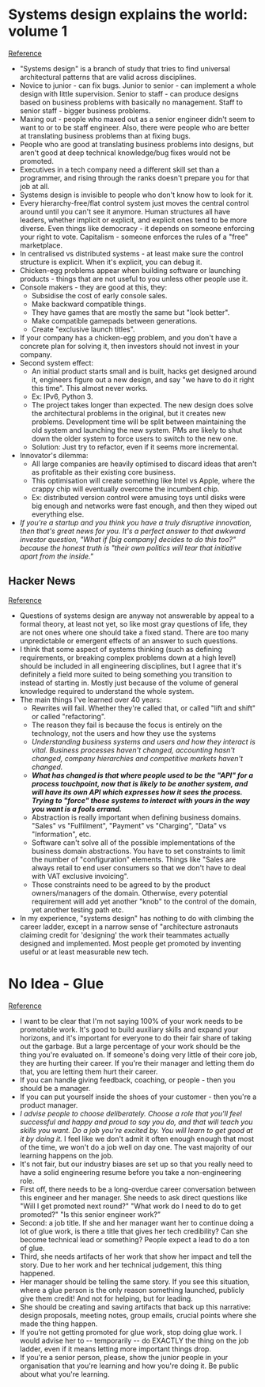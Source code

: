 # Systems design explains the world: volume 1
[Reference](https://apenwarr.ca/log/20201227)

- "Systems design" is a branch of study that tries to find universal architectural patterns that are valid across disciplines.
- Novice to junior - can fix bugs. Junior to senior - can implement a whole design with little supervision. Senior to staff - can produce designs based on business problems with basically no management. Staff to senior staff - bigger business problems.
- Maxing out - people who maxed out as a senior engineer didn't seem to want to or to be staff engineer. Also, there were people who are better at translating business problems than at fixing bugs.
- People who are good at translating business problems into designs, but aren't good at deep technical knowledge/bug fixes would not be promoted.
- Executives in a tech company need a different skill set than a programmer, and rising through the ranks doesn't prepare you for that job at all.
- Systems design is invisible to people who don't know how to look for it.
- Every hierarchy-free/flat control system just moves the central control around until you can't see it anymore. Human structures all have leaders, whether implicit or explicit, and explicit ones tend to be more diverse. Even things like democracy - it depends on someone enforcing your right to vote. Capitalism - someone enforces the rules of a "free" marketplace.
- In centralised vs distributed systems - at least make sure the control structure is explicit. When it's explicit, you can debug it.
- Chicken-egg problems appear when building software or launching products - things that are not useful to you unless other people use it.
- Console makers - they are good at this, they:
  - Subsidise the cost of early console sales.
  - Make backward compatible things.
  - They have games that are mostly the same but "look better".
  - Make compatible gamepads between generations.
  - Create "exclusive launch titles".
- If your company has a chicken-egg problem, and you don't have a concrete plan for solving it, then investors should not invest in your company.
- Second system effect:
  - An initial product starts small and is built, hacks get designed around it, engineers figure out a new design, and say "we have to do it right this time". This almost never works.
  - Ex: IPv6, Python 3.
  - The project takes longer than expected. The new design does solve the architectural problems in the original, but it creates new problems. Development time will be split between maintaining the old system and launching the new system. PMs are likely to shut down the older system to force users to switch to the new one.
  - Solution: Just try to refactor, even if it seems more incremental.
- Innovator's dilemma:
  - All large companies are heavily optimised to discard ideas that aren't as profitable as their existing core business.
  - This optimisation will create something like Intel vs Apple, where the crappy chip will eventually overcome the incumbent chip.
  - Ex: distributed version control were amusing toys until disks were big enough and networks were fast enough, and then they wiped out everything else.
- *If you're a startup and you think you have a truly disruptive innovation, then that's great news for you. It's a perfect answer to that awkward investor question, "What if [big company] decides to do this too?" because the honest truth is "their own politics will tear that initiative apart from the inside."*

## Hacker News
[Reference](https://news.ycombinator.com/item?id=25552267)

- Questions of systems design are anyway not answerable by appeal to a formal theory, at least not yet, so like most gray questions of life, they are not ones where one should take a fixed stand. There are too many unpredictable or emergent effects of an answer to such questions.
- I think that some aspect of systems thinking (such as defining requirements, or breaking complex problems down at a high level) should be included in all engineering disciplines, but I agree that it's definitely a field more suited to being something you transition to instead of starting in. Mostly just because of the volume of general knowledge required to understand the whole system.
- The main things I've learned over 40 years:
  - Rewrites will fail. Whether they're called that, or called "lift and shift" or called "refactoring".
  - The reason they fail is because the focus is entirely on the technology, not the users and how they use the systems
  - *Understanding business systems and users and how they interact is vital. Business processes haven't changed, accounting hasn't changed, company hierarchies and competitive markets haven't changed.*
  - ***What has changed is that where people used to be the "API" for a process touchpoint, now that is likely to be another system, and will have its own API which expresses how it sees the process. Trying to "force" those systems to interact with yours in the way you want is a fools errand.***
  - Abstraction is really important when defining business domains. "Sales" vs "Fulfilment", "Payment" vs "Charging", "Data" vs "Information", etc.
   - Software can't solve all of the possible implementations of the business domain abstractions. You have to set constraints to limit the number of "configuration" elements. Things like "Sales are always retail to end user consumers so that we don't have to deal with VAT exclusive invoicing".
  - Those constraints need to be agreed to by the product owners/managers of the domain. Otherwise, every potential requirement will add yet another "knob" to the control of the domain, yet another testing path etc.
- In my experience, "systems design" has nothing to do with climbing the career ladder, except in a narrow sense of "architecture astronauts claiming credit for 'designing' the work their teammates actually designed and implemented. Most people get promoted by inventing useful or at least measurable new tech.

# No Idea - Glue
[Reference](https://noidea.dog/glue)

- I want to be clear that I'm not saying 100% of your work needs to be promotable work. It's good to build auxiliary skills and expand your horizons, and it's important for everyone to do their fair share of taking out the garbage. But a large percentage of your work should be the thing you're evaluated on. If someone's doing very little of their core job, they are hurting their career. If you're their manager and letting them do that, you are letting them hurt their career.
- If you can handle giving feedback, coaching, or people - then you should be a manager.
- If you can put yourself inside the shoes of your customer - then you're a product manager.
- *I advise people to choose deliberately. Choose a role that you'll feel successful and happy and proud to say you do, and that will teach you skills you want. Do a job you’re excited by. You will learn to get good at it by doing it.* I feel like we don't admit it often enough enough that most of the time, we won't do a job well on day one. The vast majority of our learning happens on the job.
- It's not fair, but our industry biases are set up so that you really need to have a solid engineering resume before you take a non-engineering role.
- First off, there needs to be a long-overdue career conversation between this engineer and her manager. She needs to ask direct questions like "Will I get promoted next round?" "What work do I need to do to get promoted?" "Is this senior engineer work?”
- Second: a job title. If she and her manager want her to continue doing a lot of glue work, is there a title that gives her tech credibility? Can she become technical lead or something? People expect a lead to do a ton of glue.
- Third, she needs artifacts of her work that show her impact and tell the story. Due to her work and her technical judgement, this thing happened.
- Her manager should be telling the same story. If you see this situation, where a glue person is the only reason something launched, publicly give them credit! And not for helping, but for leading.
- She should be creating and saving artifacts that back up this narrative: design proposals, meeting notes, group emails, crucial points where she made the thing happen.
- If you’re not getting promoted for glue work, stop doing glue work. I would advise her to -- temporarily -- do EXACTLY the thing on the job ladder, even if it means letting more important things drop.
- If you're a senior person, please, show the junior people in your organisation that you're learning and how you're doing it. Be public about what you're learning.
